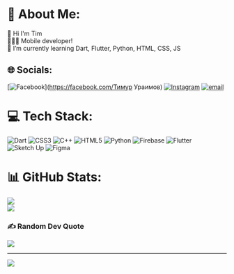 # 💫 About Me:
👋 Hi I'm Tim <br> 👨🏻‍💻 Mobile developer!<br>🌱 I’m currently learning Dart, Flutter, Python, HTML, CSS, JS


## 🌐 Socials:
[![Facebook](https://img.shields.io/badge/Facebook-%231877F2.svg?logo=Facebook&logoColor=white)](https://facebook.com/Тимур Ураимов) [![Instagram](https://img.shields.io/badge/Instagram-%23E4405F.svg?logo=Instagram&logoColor=white)](https://instagram.com/_timururaimov) [![email](https://img.shields.io/badge/Email-D14836?logo=gmail&logoColor=white)](mailto:uraimovtimur55@gmail.com) 

# 💻 Tech Stack:
![Dart](https://img.shields.io/badge/dart-%230175C2.svg?style=for-the-badge&logo=dart&logoColor=white) ![CSS3](https://img.shields.io/badge/css3-%231572B6.svg?style=for-the-badge&logo=css3&logoColor=white) ![C++](https://img.shields.io/badge/C++-00599C?style=for-the-badge&logo=c%2b%2b&logoColor=white) ![HTML5](https://img.shields.io/badge/html5-%23E34F26.svg?style=for-the-badge&logo=html5&logoColor=white) ![Python](https://img.shields.io/badge/python-3670A0?style=for-the-badge&logo=python&logoColor=ffdd54) ![Firebase](https://img.shields.io/badge/firebase-%23039BE5.svg?style=for-the-badge&logo=firebase) ![Flutter](https://img.shields.io/badge/Flutter-%2302569B.svg?style=for-the-badge&logo=Flutter&logoColor=white) ![Sketch Up](https://img.shields.io/badge/SketchUp-005F9E?style=for-the-badge&logo=sketchup&logoColor=white) ![Figma](https://img.shields.io/badge/figma-%23F24E1E.svg?style=for-the-badge&logo=figma&logoColor=white)
# 📊 GitHub Stats:

![](https://nirzak-streak-stats.vercel.app/?user=timururaimov&theme=default_repocard&hide_border=false)<br/>
![](https://github-readme-stats.vercel.app/api/top-langs/?username=timururaimov&theme=default_repocard&hide_border=false&include_all_commits=true&count_private=true&layout=compact)

### ✍️ Random Dev Quote
![](https://quotes-github-readme.vercel.app/api?type=horizontal&theme=light)


---
[![](https://visitcount.itsvg.in/api?id=timururaimov&icon=0&color=0)](https://visitcount.itsvg.in)

<!-- Proudly created with GPRM ( https://gprm.itsvg.in ) -->
